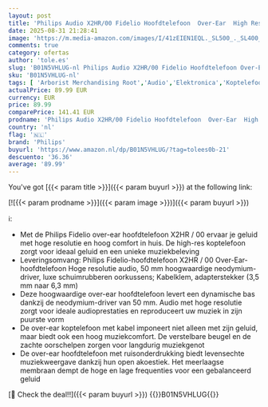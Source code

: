 ```yaml
---
layout: post
title: 'Philips Audio X2HR/00 Fidelio Hoofdtelefoon  Over-Ear  High Resolution Audio  Deluxe-Schuimrubberen Oorkussens  Kabelclip  50 mm Neodymium-Driver  Zwart'
date: 2025-08-31 21:28:41
image: 'https://m.media-amazon.com/images/I/41zEIEN1EQL._SL500_._SL400_.jpg'
comments: true
category: ofertas
author: 'tole.es'
slug: 'B01N5VHLUG-nl Philips Audio X2HR/00 Fidelio Hoofdtelefoon Over-Ear High...'
sku: 'B01N5VHLUG-nl'
tags: [ 'Arborist Merchandising Root','Audio','Elektronica','Koptelefoons & oordopjes','Koptelefoons, oordopjes & accessoires','Over-ear-koptelefoons','PC','Self Service','Special Features Stores','be0c145d-645e-47ab-b638-53e8112e3d67_0','be0c145d-645e-47ab-b638-53e8112e3d67_3901','be0c145d-645e-47ab-b638-53e8112e3d67_8201','philips','🇳🇱', ]
actualPrice: 89.99 EUR
currency: EUR
price: 89.99
comparePrice: 141.41 EUR
prodname: 'Philips Audio X2HR/00 Fidelio Hoofdtelefoon  Over-Ear  High Resolution Audio  Deluxe-Schuimrubberen Oorkussens  Kabelclip  50 mm Neodymium-Driver  Zwart'
country: 'nl'
flag: '🇳🇱'
brand: 'Philips'
buyurl: 'https://www.amazon.nl/dp/B01N5VHLUG/?tag=tolees0b-21'
descuento: '36.36'
average: '89.99'
---
```


You've got [{{< param title >}}]({{< param buyurl >}}) at the following link:

[![{{< param prodname >}}]({{< param image >}})]({{< param buyurl >}})

ℹ️:

- Met de Philips Fidelio over-ear hoofdtelefoon X2HR / 00 ervaar je geluid met hoge resolutie en hoog comfort in huis. De high-res koptelefoon zorgt voor ideaal geluid en een unieke muziekbeleving
- Leveringsomvang: Philips Fidelio-hoofdtelefoon X2HR / 00 Over-Ear-hoofdtelefoon Hoge resolutie audio, 50 mm hoogwaardige neodymium-driver, luxe schuimrubberen oorkussens; Kabelklem, adapterstekker (3,5 mm naar 6,3 mm)
- Deze hoogwaardige over-ear hoofdtelefoon levert een dynamische bas dankzij de neodymium-driver van 50 mm. Audio met hoge resolutie zorgt voor ideale audioprestaties en reproduceert uw muziek in zijn puurste vorm
- De over-ear koptelefoon met kabel imponeert niet alleen met zijn geluid, maar biedt ook een hoog muziekcomfort. De verstelbare beugel en de zachte oorschelpen zorgen voor langdurig muziekgenot
- De over-ear hoofdtelefoon met ruisonderdrukking biedt levensechte muziekweergave dankzij hun open akoestiek. Het meerlaagse membraan dempt de hoge en lage frequenties voor een gebalanceerd geluid

[🛒 Check the deal!!]({{< param buyurl >}})
{{<world>}}B01N5VHLUG{{</world>}}
